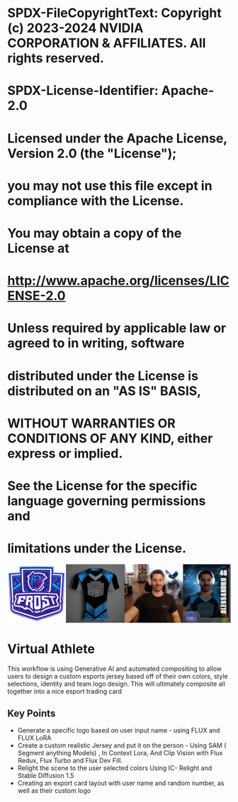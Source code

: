 # SPDX-FileCopyrightText: Copyright (c) 2023-2024 NVIDIA CORPORATION & AFFILIATES. All rights reserved.
# SPDX-License-Identifier: Apache-2.0
#
# Licensed under the Apache License, Version 2.0 (the "License");
# you may not use this file except in compliance with the License.
# You may obtain a copy of the License at
#
# http://www.apache.org/licenses/LICENSE-2.0
#
# Unless required by applicable law or agreed to in writing, software
# distributed under the License is distributed on an "AS IS" BASIS,
# WITHOUT WARRANTIES OR CONDITIONS OF ANY KIND, either express or implied.
# See the License for the specific language governing permissions and
# limitations under the License.

![](images/VirtualAthlete-HeaderImage.png)

# **Virtual Athlete**

This workflow is using Generative AI and automated compositing to allow users to design a custom esports jersey based off of their own colors, style selections, identity and team logo design. This will ultimately composite all together into a nice esport trading card


## **Key Points**



* Generate a specific logo based on user input name - using FLUX and FLUX LoRA
* Create a custom realistic Jersey and put it on the person - Using SAM ( Segment anything Models) , In Context Lora, And Clip Vision with Flux Redux, Flux Turbo and Flux Dev Fill.
* Relight the scene to the user selected colors Using IC- Relight and Stable Diffusion 1.5
* Creating an export card layout  with user name and random number, as well as their custom logo
